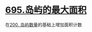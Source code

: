 # [695.岛屿的最大面积](https://leetcode-cn.com/problems/max-area-of-island/)

在[200. 岛屿数量](https://leetcode-cn.com/problems/number-of-islands/)的基础上增加面积计数